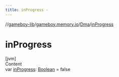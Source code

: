 ```yaml
---
title: inProgress -
---
```

//[gameboy-lib](../../index.md)/[gameboy.memory.io](../index.md)/[Dma](index.md)/[inProgress](in-progress.md)



# inProgress  
[jvm]  
Content  
var [inProgress](in-progress.md): [Boolean](https://kotlinlang.org/api/latest/jvm/stdlib/kotlin/-boolean/index.html) = false  



